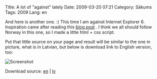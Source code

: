 Title: A lot of "against" lately
Date: 2009-03-20 07:21
Category: Sākums
Tags: 2009
Lang: en

And here is another one. :) This time I am against Internet Explorer 6. Inspiration came after reading this [blog post][1] . I think we all should follow Norway in this one, so I made a little html + css script.

Put that little source on your page and result will be similar to the one in picture, what is in Latvian, but below is download link to English version, too:

![Screenshot][2]

Download source: [en][3]  | [lv][4]

  [1]: http://ra-ajax.org/how-to-join-the-war-against-ie6-on-your-own-websites.blog
  [2]: http://mstuff.org/blog/wp-content/uploads/2009/03/against-ie6.png
  [3]: /files/ie6-en.zip
  [4]: /files/ie6-lv.zip
